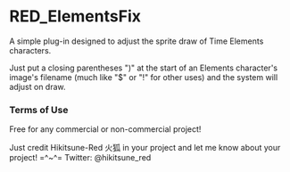 # RED_ElementsFix

A simple plug-in designed to adjust the sprite draw of Time Elements characters.

Just put a closing parentheses ")" at the start of an Elements character's image's filename (much like "$" or "!" for other uses) and the system will adjust on draw.

### Terms of Use
Free for any commercial or non-commercial project!

Just credit Hikitsune-Red 火狐 in your project and let me know about your project! =^~^= Twitter: @hikitsune_red
